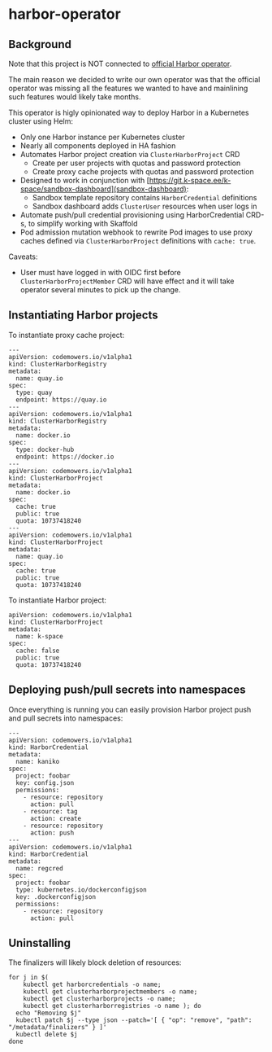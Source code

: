 # harbor-operator

## Background

Note that this project is NOT connected to [official Harbor operator](https://github.com/goharbor/harbor-operator#future-features).

The main reason we decided to write our own operator was that the official
operator was missing all the features we wanted to have and mainlining such
features would likely take months.

This operator is higly opinionated way to deploy Harbor in a Kubernetes cluster
using Helm:

* Only one Harbor instance per Kubernetes cluster
* Nearly all components deployed in HA fashion
* Automates Harbor project creation via `ClusterHarborProject` CRD
  * Create per user projects with quotas and password protection
  * Create proxy cache projects with quotas and password protection
* Designed to work in conjunction with
  [https://git.k-space.ee/k-space/sandbox-dashboard](sandbox-dashboard):
  * Sandbox template repository contains `HarborCredential` definitions
  * Sandbox dashboard adds `ClusterUser` resources when user logs in
* Automate push/pull credential provisioning using HarborCredential CRD-s,
  to simplify working with Skaffold
* Pod admission mutation webhook to rewrite Pod images to use
  proxy caches defined via `ClusterHarborProject` definitions with `cache: true`.

Caveats:

* User must have logged in with OIDC first before `ClusterHarborProjectMember`
  CRD will have effect and it will take operator several minutes to pick up the change.


## Instantiating Harbor projects

To instantiate proxy cache project:

```
---
apiVersion: codemowers.io/v1alpha1
kind: ClusterHarborRegistry
metadata:
  name: quay.io
spec:
  type: quay
  endpoint: https://quay.io
---
apiVersion: codemowers.io/v1alpha1
kind: ClusterHarborRegistry
metadata:
  name: docker.io
spec:
  type: docker-hub
  endpoint: https://docker.io
---
apiVersion: codemowers.io/v1alpha1
kind: ClusterHarborProject
metadata:
  name: docker.io
spec:
  cache: true
  public: true
  quota: 10737418240
---
apiVersion: codemowers.io/v1alpha1
kind: ClusterHarborProject
metadata:
  name: quay.io
spec:
  cache: true
  public: true
  quota: 10737418240
```

To instantiate Harbor project:

```
apiVersion: codemowers.io/v1alpha1
kind: ClusterHarborProject
metadata:
  name: k-space
spec:
  cache: false
  public: true
  quota: 10737418240
```


## Deploying push/pull secrets into namespaces

Once everything is running you can easily provision Harbor project
push and pull secrets into namespaces:

```
---
apiVersion: codemowers.io/v1alpha1
kind: HarborCredential
metadata:
  name: kaniko
spec:
  project: foobar
  key: config.json
  permissions:
    - resource: repository
      action: pull
    - resource: tag
      action: create
    - resource: repository
      action: push
---
apiVersion: codemowers.io/v1alpha1
kind: HarborCredential
metadata:
  name: regcred
spec:
  project: foobar
  type: kubernetes.io/dockerconfigjson
  key: .dockerconfigjson
  permissions:
    - resource: repository
      action: pull
```

## Uninstalling

The finalizers will likely block deletion of resources:

```
for j in $(
    kubectl get harborcredentials -o name;
    kubectl get clusterharborprojectmembers -o name;
    kubectl get clusterharborprojects -o name;
    kubectl get clusterharborregistries -o name ); do
  echo "Removing $j"
  kubectl patch $j --type json --patch='[ { "op": "remove", "path": "/metadata/finalizers" } ]'
  kubectl delete $j
done
```
